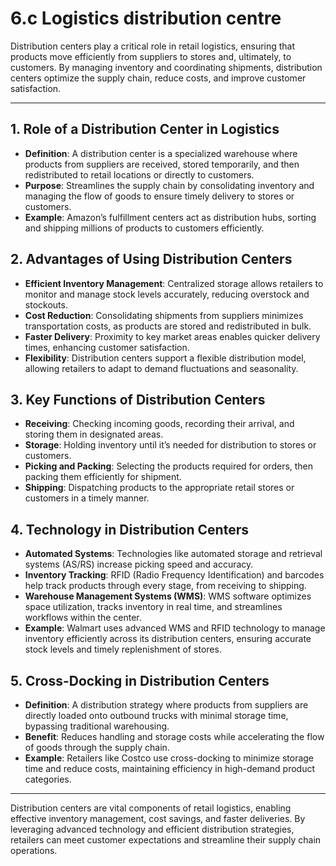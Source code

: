 # 6.c Logistics distribution centre

Distribution centers play a critical role in retail logistics, ensuring that products move efficiently from suppliers to stores and, ultimately, to customers. By managing inventory and coordinating shipments, distribution centers optimize the supply chain, reduce costs, and improve customer satisfaction.

---

## 1. **Role of a Distribution Center in Logistics**
   - **Definition**: A distribution center is a specialized warehouse where products from suppliers are received, stored temporarily, and then redistributed to retail locations or directly to customers.
   - **Purpose**: Streamlines the supply chain by consolidating inventory and managing the flow of goods to ensure timely delivery to stores or customers.
   - **Example**: Amazon’s fulfillment centers act as distribution hubs, sorting and shipping millions of products to customers efficiently.

## 2. **Advantages of Using Distribution Centers**
   - **Efficient Inventory Management**: Centralized storage allows retailers to monitor and manage stock levels accurately, reducing overstock and stockouts.
   - **Cost Reduction**: Consolidating shipments from suppliers minimizes transportation costs, as products are stored and redistributed in bulk.
   - **Faster Delivery**: Proximity to key market areas enables quicker delivery times, enhancing customer satisfaction.
   - **Flexibility**: Distribution centers support a flexible distribution model, allowing retailers to adapt to demand fluctuations and seasonality.

## 3. **Key Functions of Distribution Centers**
   - **Receiving**: Checking incoming goods, recording their arrival, and storing them in designated areas.
   - **Storage**: Holding inventory until it’s needed for distribution to stores or customers.
   - **Picking and Packing**: Selecting the products required for orders, then packing them efficiently for shipment.
   - **Shipping**: Dispatching products to the appropriate retail stores or customers in a timely manner.

## 4. **Technology in Distribution Centers**
   - **Automated Systems**: Technologies like automated storage and retrieval systems (AS/RS) increase picking speed and accuracy.
   - **Inventory Tracking**: RFID (Radio Frequency Identification) and barcodes help track products through every stage, from receiving to shipping.
   - **Warehouse Management Systems (WMS)**: WMS software optimizes space utilization, tracks inventory in real time, and streamlines workflows within the center.
   - **Example**: Walmart uses advanced WMS and RFID technology to manage inventory efficiently across its distribution centers, ensuring accurate stock levels and timely replenishment of stores.

## 5. **Cross-Docking in Distribution Centers**
   - **Definition**: A distribution strategy where products from suppliers are directly loaded onto outbound trucks with minimal storage time, bypassing traditional warehousing.
   - **Benefit**: Reduces handling and storage costs while accelerating the flow of goods through the supply chain.
   - **Example**: Retailers like Costco use cross-docking to minimize storage time and reduce costs, maintaining efficiency in high-demand product categories.

---

Distribution centers are vital components of retail logistics, enabling effective inventory management, cost savings, and faster deliveries. By leveraging advanced technology and efficient distribution strategies, retailers can meet customer expectations and streamline their supply chain operations.
